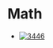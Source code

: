 # Math


- [![3446](https://img.shields.io/badge/3446-Sort_Matrix_by_Diagonals-yellow)](/problems/3446.md)
